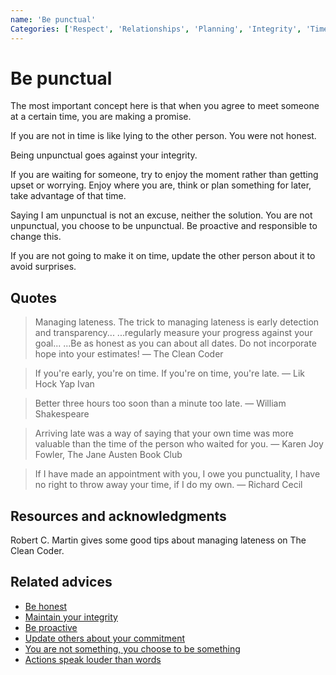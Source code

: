 ```yaml
---
name: 'Be punctual'
Categories: ['Respect', 'Relationships', 'Planning', 'Integrity', 'Time', 'Honesty', 'Trust']
---
```

# Be punctual

The most important concept here is that when you agree to meet someone at a certain time, you are making a promise.

If you are not in time is like lying to the other person. You were not honest.

Being unpunctual goes against your integrity.

If you are waiting for someone, try to enjoy the moment rather than getting upset or worrying. Enjoy where you are, think or plan something for later, take advantage of that time.

Saying I am unpunctual is not an excuse, neither the solution. You are not unpunctual, you choose to be unpunctual. Be proactive and responsible to change this.

If you are not going to make it on time, update the other person about it to avoid surprises.

## Quotes

> Managing lateness. The trick to managing lateness is early detection and transparency... ...regularly measure your progress against your goal... ...Be as honest as you can about all dates. Do not incorporate hope into your estimates!  ― The Clean Coder

> If you're early, you're on time. If you're on time, you're late. ― Lik Hock Yap Ivan

> Better three hours too soon than a minute too late. ― William Shakespeare

> Arriving late was a way of saying that your own time was more valuable than the time of the person who waited for you. ― Karen Joy Fowler, The Jane Austen Book Club

> If I have made an appointment with you, I owe you punctuality, I have no right to throw away your time, if I do my own. ― Richard Cecil

## Resources and acknowledgments

Robert C. Martin gives some good tips about managing lateness on The Clean Coder.

## Related advices

- [Be honest](Be%20honest/index.md)
- [Maintain your integrity](Maintain%20your%20integrity/index.md)
- [Be proactive](Be%20proactive/index.md)
- [Update others about your commitment](Update%20others%20about%20your%20commitment/index.md)
- [You are not something, you choose to be something](You%20are%20not%20something,%20you%20choose%20to%20be%20something/index.md)
- [Actions speak louder than words](Actions%20speak%20louder%20than%20words/index.md)